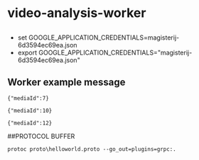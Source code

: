 # video-analysis-worker


##
* set GOOGLE_APPLICATION_CREDENTIALS=magisterij-6d3594ec69ea.json
* export GOOGLE_APPLICATION_CREDENTIALS="magisterij-6d3594ec69ea.json"


## Worker example message

```
{"mediaId":7}

{"mediaId":10}

{"mediaId":12}
```

##PROTOCOL BUFFER

```.env
protoc proto\helloworld.proto --go_out=plugins=grpc:.
```